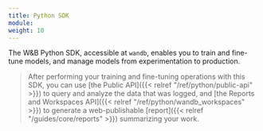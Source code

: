 ```yaml
---
title: Python SDK
module: 
weight: 10
---
```

The W&B Python SDK, accessible at `wandb`, enables you to train and fine-tune models, and manage models from experimentation to production. 

> After performing your training and fine-tuning operations with this SDK, you can use [the Public API]({{< relref "/ref/python/public-api" >}}) to query and analyze the data that was logged, and [the Reports and Workspaces API]({{< relref "/ref/python/wandb_workspaces" >}}) to generate a web-publishable [report]({{< relref "/guides/core/reports" >}}) summarizing your work.